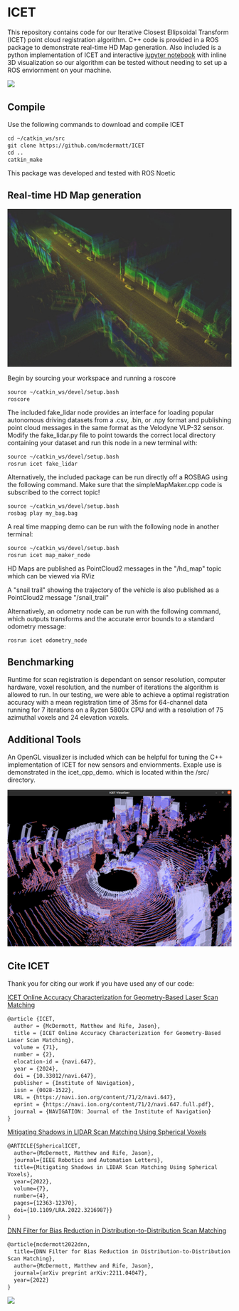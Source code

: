 # ICET

This repository contains code for our Iterative Closest Ellipsoidal Transform (ICET) point cloud registration algorithm. C++ code is provided in a ROS package to demonstrate real-time HD Map generation. Also included is a python implementation of ICET and interactive [jupyter notebook](https://github.com/mcdermatt/ICET/blob/main/python/ICET_demo.ipynb) with inline 3D visualization so our algorithm can be tested without needing to set up a ROS enviornment on your machine. 

![](https://github.com/mcdermatt/ICET/blob/main/figures/demo3.gif)

## Compile

Use the following commands to download and compile ICET
```
cd ~/catkin_ws/src
git clone https://github.com/mcdermatt/ICET
cd ..
catkin_make
```
This package was developed and tested with ROS Noetic

## Real-time HD Map generation

![](https://github.com/mcdermatt/ICET/blob/main/figures/map1.jpg)

Begin by sourcing your workspace and running a roscore
```
source ~/catkin_ws/devel/setup.bash
roscore
```

The included fake_lidar node provides an interface for loading popular autonomous driving datasets from a .csv, .bin, or .npy format and publishing point cloud messages in the same format as the Velodyne VLP-32 sensor. Modify the fake_lidar.py file to point towards the correct local directory containing your dataset and run this node in a new terminal with:

```
source ~/catkin_ws/devel/setup.bash
rosrun icet fake_lidar 
```  

Alternatively, the included package can be run directly off a ROSBAG using the following command. Make sure that the simpleMapMaker.cpp code is subscribed to the correct topic!
```
source ~/catkin_ws/devel/setup.bash
rosbag play my_bag.bag
```

A real time mapping demo can be run with the following node in another terminal:
```
source ~/catkin_ws/devel/setup.bash
rosrun icet map_maker_node
```

HD Maps are published as PointCloud2 messages in the "/hd_map" topic which can be viewed via RViz

A "snail trail" showing the trajectory of the vehicle is also published as a PointCloud2 message "/snail_trail"

Alternatively, an odometry node can be run with the following command, which outputs transforms and the accurate error bounds to a standard odometry message: 

```
rosrun icet odometry_node
```

## Benchmarking

Runtime for scan registration is dependant on sensor resolution, computer hardware, voxel resolution, and the number of iterations the algorithm is allowed to run. In our testing, we were able to achieve a optimal registration accuracy with a mean registration time of 35ms for 64-channel data running for 7 iterations on a Ryzen 5800x CPU and with a resolution of 75 azimuthal voxels and 24 elevation voxels.   

## Additional Tools

An OpenGL visualizer is included which can be helpful for tuning the C++ implementation of ICET for new sensors and enviornments. Exaple use is demonstrated in the icet_cpp_demo. which is located within the /src/ directory. 

![](https://github.com/mcdermatt/ICET/blob/main/figures/cppviz.png)

## Cite ICET

Thank you for citing our work if you have used any of our code: 

[ICET Online Accuracy Characterization for Geometry-Based Laser Scan Matching](https://navi.ion.org/content/navi/71/2/navi.647.full.pdf) 
```
@article {ICET,
  author = {McDermott, Matthew and Rife, Jason},
  title = {ICET Online Accuracy Characterization for Geometry-Based Laser Scan Matching},
  volume = {71},
  number = {2},
  elocation-id = {navi.647},
  year = {2024},
  doi = {10.33012/navi.647},
  publisher = {Institute of Navigation},
  issn = {0028-1522},
  URL = {https://navi.ion.org/content/71/2/navi.647},
  eprint = {https://navi.ion.org/content/71/2/navi.647.full.pdf},
  journal = {NAVIGATION: Journal of the Institute of Navigation}
}
```
[Mitigating Shadows in LIDAR Scan Matching Using Spherical Voxels](https://ieeexplore.ieee.org/stamp/stamp.jsp?arnumber=9928328) 
```
@ARTICLE{SphericalICET,
  author={McDermott, Matthew and Rife, Jason},
  journal={IEEE Robotics and Automation Letters}, 
  title={Mitigating Shadows in LIDAR Scan Matching Using Spherical Voxels}, 
  year={2022},
  volume={7},
  number={4},
  pages={12363-12370},
  doi={10.1109/LRA.2022.3216987}}
}
```

[DNN Filter for Bias Reduction in Distribution-to-Distribution Scan Matching](https://arxiv.org/pdf/2211.04047.pdf) 
```
@article{mcdermott2022dnn,
  title={DNN Filter for Bias Reduction in Distribution-to-Distribution Scan Matching},
  author={McDermott, Matthew and Rife, Jason},
  journal={arXiv preprint arXiv:2211.04047},
  year={2022}
}
```

![](https://github.com/mcdermatt/ICET/blob/main/demo2.gif)

